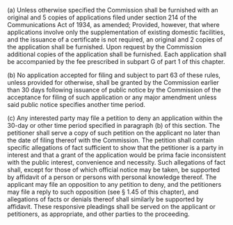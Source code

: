 (a) Unless otherwise specified the Commission shall be furnished with an original and 5 copies of applications filed under section 214 of the Communications Act of 1934, as amended; Provided, however, that where applications involve only the supplementation of existing domestic facilities, and the issuance of a certificate is not required, an original and 2 copies of the application shall be furnished. Upon request by the Commission additional copies of the application shall be furnished. Each application shall be accompanied by the fee prescribed in subpart G of part 1 of this chapter.

(b) No application accepted for filing and subject to part 63 of these rules, unless provided for otherwise, shall be granted by the Commission earlier than 30 days following issuance of public notice by the Commission of the acceptance for filing of such application or any major amendment unless said public notice specifies another time period.
              

(c) Any interested party may file a petition to deny an application within the 30-day or other time period specified in paragraph (b) of this section. The petitioner shall serve a copy of such petition on the applicant no later than the date of filing thereof with the Commission. The petition shall contain specific allegations of fact sufficient to show that the petitioner is a party in interest and that a grant of the application would be prima facie inconsistent with the public interest, convenience and necessity. Such allegations of fact shall, except for those of which official notice may be taken, be supported by affidavit of a person or persons with personal knowledge thereof. The applicant may file an opposition to any petition to deny, and the petitioners may file a reply to such opposition (see § 1.45 of this chapter), and allegations of facts or denials thereof shall similarly be supported by affidavit. These responsive pleadings shall be served on the applicant or petitioners, as appropriate, and other parties to the proceeding.


